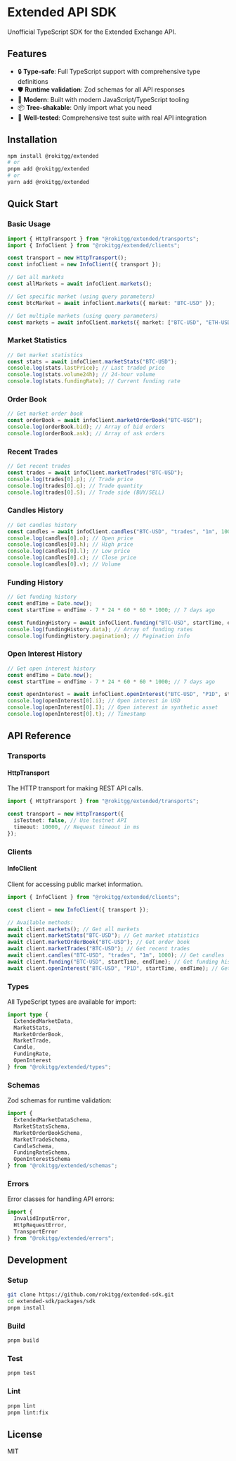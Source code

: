 # Extended API SDK

Unofficial TypeScript SDK for the Extended Exchange API.

## Features

- 🔒 **Type-safe**: Full TypeScript support with comprehensive type definitions
- 🛡️ **Runtime validation**: Zod schemas for all API responses
- 🚀 **Modern**: Built with modern JavaScript/TypeScript tooling
- 📦 **Tree-shakable**: Only import what you need
- 🧪 **Well-tested**: Comprehensive test suite with real API integration

## Installation

```bash
npm install @rokitgg/extended
# or
pnpm add @rokitgg/extended
# or
yarn add @rokitgg/extended
```

## Quick Start

### Basic Usage

```ts
import { HttpTransport } from "@rokitgg/extended/transports";
import { InfoClient } from "@rokitgg/extended/clients";

const transport = new HttpTransport();
const infoClient = new InfoClient({ transport });

// Get all markets
const allMarkets = await infoClient.markets();

// Get specific market (using query parameters)
const btcMarket = await infoClient.markets({ market: "BTC-USD" });

// Get multiple markets (using query parameters)
const markets = await infoClient.markets({ market: ["BTC-USD", "ETH-USD"] });
```

### Market Statistics

```ts
// Get market statistics
const stats = await infoClient.marketStats("BTC-USD");
console.log(stats.lastPrice); // Last traded price
console.log(stats.volume24h); // 24-hour volume
console.log(stats.fundingRate); // Current funding rate
```

### Order Book

```ts
// Get market order book
const orderBook = await infoClient.marketOrderBook("BTC-USD");
console.log(orderBook.bid); // Array of bid orders
console.log(orderBook.ask); // Array of ask orders
```

### Recent Trades

```ts
// Get recent trades
const trades = await infoClient.marketTrades("BTC-USD");
console.log(trades[0].p); // Trade price
console.log(trades[0].q); // Trade quantity
console.log(trades[0].S); // Trade side (BUY/SELL)
```

### Candles History

```ts
// Get candles history
const candles = await infoClient.candles("BTC-USD", "trades", "1m", 1000);
console.log(candles[0].o); // Open price
console.log(candles[0].h); // High price
console.log(candles[0].l); // Low price
console.log(candles[0].c); // Close price
console.log(candles[0].v); // Volume
```

### Funding History

```ts
// Get funding history
const endTime = Date.now();
const startTime = endTime - 7 * 24 * 60 * 60 * 1000; // 7 days ago

const fundingHistory = await infoClient.funding("BTC-USD", startTime, endTime);
console.log(fundingHistory.data); // Array of funding rates
console.log(fundingHistory.pagination); // Pagination info
```

### Open Interest History

```ts
// Get open interest history
const endTime = Date.now();
const startTime = endTime - 7 * 24 * 60 * 60 * 1000; // 7 days ago

const openInterest = await infoClient.openInterest("BTC-USD", "P1D", startTime, endTime);
console.log(openInterest[0].i); // Open interest in USD
console.log(openInterest[0].I); // Open interest in synthetic asset
console.log(openInterest[0].t); // Timestamp
```

## API Reference

### Transports

#### HttpTransport

The HTTP transport for making REST API calls.

```ts
import { HttpTransport } from "@rokitgg/extended/transports";

const transport = new HttpTransport({
  isTestnet: false, // Use testnet API
  timeout: 10000, // Request timeout in ms
});
```

### Clients

#### InfoClient

Client for accessing public market information.

```ts
import { InfoClient } from "@rokitgg/extended/clients";

const client = new InfoClient({ transport });

// Available methods:
await client.markets(); // Get all markets
await client.marketStats("BTC-USD"); // Get market statistics
await client.marketOrderBook("BTC-USD"); // Get order book
await client.marketTrades("BTC-USD"); // Get recent trades
await client.candles("BTC-USD", "trades", "1m", 1000); // Get candles
await client.funding("BTC-USD", startTime, endTime); // Get funding history
await client.openInterest("BTC-USD", "P1D", startTime, endTime); // Get open interest
```

### Types

All TypeScript types are available for import:

```ts
import type { 
  ExtendedMarketData,
  MarketStats,
  MarketOrderBook,
  MarketTrade,
  Candle,
  FundingRate,
  OpenInterest
} from "@rokitgg/extended/types";
```

### Schemas

Zod schemas for runtime validation:

```ts
import { 
  ExtendedMarketDataSchema,
  MarketStatsSchema,
  MarketOrderBookSchema,
  MarketTradeSchema,
  CandleSchema,
  FundingRateSchema,
  OpenInterestSchema
} from "@rokitgg/extended/schemas";
```

### Errors

Error classes for handling API errors:

```ts
import { 
  InvalidInputError,
  HttpRequestError,
  TransportError
} from "@rokitgg/extended/errors";
```

## Development

### Setup

```bash
git clone https://github.com/rokitgg/extended-sdk.git
cd extended-sdk/packages/sdk
pnpm install
```

### Build

```bash
pnpm build
```

### Test

```bash
pnpm test
```

### Lint

```bash
pnpm lint
pnpm lint:fix
```

## License

MIT